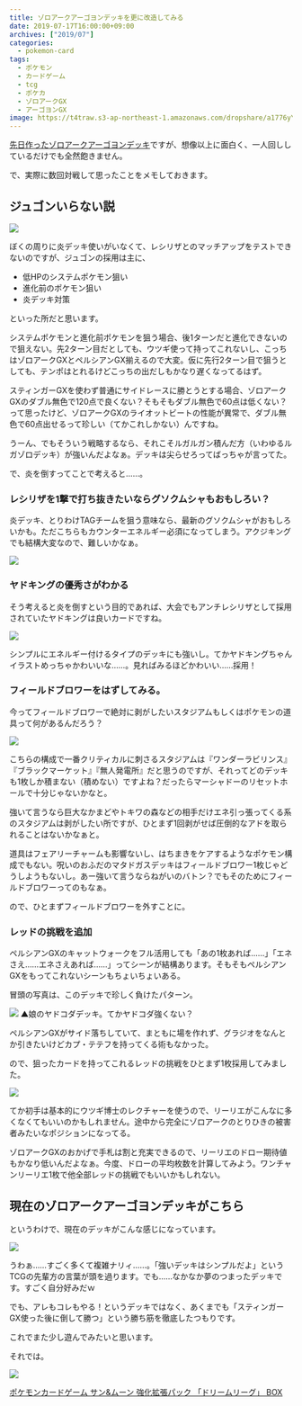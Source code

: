 ```yaml
---
title: ゾロアークアーゴヨンデッキを更に改造してみる
date: 2019-07-17T16:00:00+09:00
archives: ["2019/07"]
categories:
  - pokemon-card
tags:
  - ポケモン
  - カードゲーム
  - tcg
  - ポケカ
  - ゾロアークGX
  - アーゴヨンGX
image: https://t4traw.s3-ap-northeast-1.amazonaws.com/dropshare/a1776yYB7WukRowSglca2WUDz1rVcwVy.jpg
---
```

[先日作ったゾロアークアーゴヨンデッキ](/blog/2019/07/ゾロアークgx-アーゴヨンgxデッキを作ってみた/)ですが、想像以上に面白く、一人回ししているだけでも全然飽きません。

で、実際に数回対戦して思ったことをメモしておきます。

<!--more-->

## ジュゴンいらない説

<img src="https://www.pokemon-card.com/assets/images/card_images/large/SM10/036344_P_JUGON.jpg" class="tcg-card">

ぼくの周りに炎デッキ使いがいなくて、レシリザとのマッチアップをテストできないのですが、ジュゴンの採用は主に、

- 低HPのシステムポケモン狙い
- 進化前のポケモン狙い
- 炎デッキ対策

といった所だと思います。

システムポケモンと進化前ポケモンを狙う場合、後1ターンだと進化できないので狙えない。先2ターン目だとしても、ウツギ使って持ってこれないし、こっちはゾロアークGXとペルシアンGX揃えるので大変。仮に先行2ターン目で狙うとしても、テンポはとれるけどこっちの出だしもかなり遅くなってるはず。

スティンガーGXを使わず普通にサイドレースに勝とうとする場合、ゾロアークGXのダブル無色で120点で良くない？そもそもダブル無色で60点は低くない？って思ったけど、ゾロアークGXのライオットビートの性能が異常で、ダブル無色で60点出せるって珍しい（てかこれしかない）んですね。

うーん、でもそういう戦略するなら、それこそルガルガン積んだ方（いわゆるルガゾロデッキ）が強いんだよなぁ。デッキは尖らせろってばっちゃが言ってた。

で、炎を倒すってことで考えると……。

### レシリザを1撃で打ち抜きたいならグソクムシャもおもしろい？

炎デッキ、とりわけTAGチームを狙う意味なら、最新のグソクムシャがおもしろいかも。ただこちらもカウンターエネルギー必須になってしまう。アクジキングでも結構大変なので、難しいかなぁ。

<img src="https://www.pokemon-card.com/assets/images/card_images/large/SM11/036768_P_GUSOKUMUSHA.jpg" class="tcg-card">

### ヤドキングの優秀さがわかる

そう考えると炎を倒すという目的であれば、大会でもアンチレシリザとして採用されていたヤドキングは良いカードですね。

<img src="https://www.pokemon-card.com/assets/images/card_images/large/SM8/035317_P_YADOKINGU.jpg" class="tcg-card">

シンプルにエネルギー付けるタイプのデッキにも強いし。てかヤドキングちゃんイラストめっちゃかわいいな……。見ればみるほどかわいい……採用！

### フィールドブロワーをはずしてみる。

今ってフィールドブロワーで絶対に剥がしたいスタジアムもしくはポケモンの道具って何があるんだろう？

<img src="https://www.pokemon-card.com/assets/images/card_images/large/SM9/036037_T_FIRUDOBUROA.jpg" class="tcg-card">

こちらの構成で一番クリティカルに刺さるスタジアムは『ワンダーラビリンス』『ブラックマーケット』『無人発電所』だと思うのですが、それってどのデッキも1枚しか積まない（積めない）ですよね？だったらマーシャドーのリセットホールで十分じゃないかなと。

強いて言うなら巨大なかまどやトキワの森などの相手だけエネ引っ張ってくる系のスタジアムは剥がしたい所ですが、ひとまず1回剥がせば圧倒的なアドを取られることはないかなぁと。

道具はフェアリーチャームも影響ないし、はちまきをケアするようなポケモン構成でもない。呪いのおふだのマタドガスデッキはフィールドブロワー1枚じゃどうしようもないし。あー強いて言うならねがいのバトン？でもそのためにフィールドブロワーってのもなぁ。

ので、ひとまずフィールドブロワーを外すことに。

### レッドの挑戦を追加

ペルシアンGXのキャットウォークをフル活用しても「あの1枚あれば……」「エネさえ……エネさえあれば……」ってシーンが結構あります。そもそもペルシアンGXをもってこれないシーンもちょいちょいある。

冒頭の写真は、このデッキで珍しく負けたパターン。

![](https://t4traw.s3-ap-northeast-1.amazonaws.com/dropshare/a1776yYB7WukRowSglca2WUDz1rVcwVy.jpg)
▲娘のヤドコダデッキ。てかヤドコダ強くない？

ペルシアンGXがサイド落ちしていて、まともに場を作れず、グラジオをなんとか引きたいけどカプ・テテフを持ってくる術もなかった。

ので、狙ったカードを持ってこれるレッドの挑戦をひとまず1枚採用してみました。

<img src="https://www.pokemon-card.com/assets/images/card_images/large/SM10/036407_T_REDDONOCHOUSEN.jpg" class="tcg-card">

てか初手は基本的にウツギ博士のレクチャーを使うので、リーリエがこんなに多くなくてもいいのかもしれません。途中から完全にゾロアークのとりひきの被害者みたいなポジションになってる。

ゾロアークGXのおかげで手札は割と充実できるので、リーリエのドロー期待値もかなり低いんだよなぁ。今度、ドローの平均枚数を計算してみよう。ワンチャンリーリエ1枚で他全部レッドの挑戦でもいいかもしれない。

## 現在のゾロアークアーゴヨンデッキがこちら

というわけで、現在のデッキがこんな感じになっています。

[![](https://www.pokemon-card.com/deck/deckView.php/deckID/x44cKD-Hm2NO7-xJKxDJ.png)](https://www.pokemon-card.com/deck/result.html/deckID/x44cKD-Hm2NO7-xJKxDJ/)

うわぁ……すごく多くて複雑ナリィ……。「強いデッキはシンプルだよ」というTCGの先輩方の言葉が頭を過ります。でも……なかなか夢のつまったデッキです。すごく自分好みだｗ

でも、アレもコレもやる！というデッキではなく、あくまでも「スティンガーGX使った後に倒して勝つ」という勝ち筋を徹底したつもりです。

これでまた少し遊んでみたいと思います。

それでは。

<div class="amazfy">
<a href="https://www.amazon.co.jp/dp/B07RPXL5QK?tag=t4traw-22">
<img src="https://ws-fe.amazon-adsystem.com/widgets/q?_encoding=UTF8&ASIN=B07RPXL5QK&Format=_SL250_&ID=AsinImage&MarketPlace=JP&ServiceVersion=20070822&WS=1&tag=t4traw-22&language=ja_JP">
<p>ポケモンカードゲーム サン&ムーン 強化拡張パック 「ドリームリーグ」 BOX</p>
</a>
</div>